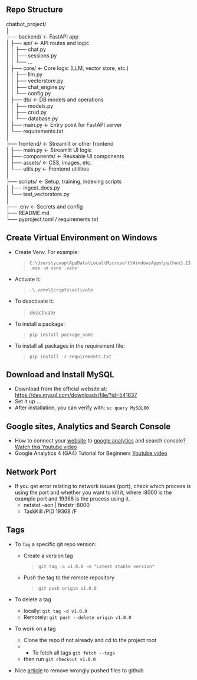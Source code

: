 
## Repo Structure
chatbot_project/  
│  
├── backend/                ← FastAPI app  
│   ├── api/                ← API routes and logic  
│   │   ├── chat.py  
│   │   ├── sessions.py  
│   │   └── ...  
│   ├── core/               ← Core logic (LLM, vector store, etc.)  
│   │   ├── llm.py  
│   │   ├── vectorstore.py  
│   │   ├── chat_engine.py  
│   │   └── config.py  
│   ├── db/                 ← DB models and operations  
│   │   ├── models.py  
│   │   ├── crud.py  
│   │   └── database.py  
│   ├── main.py             ← Entry point for FastAPI server  
│   └── requirements.txt  
│  
├── frontend/               ← Streamlit or other frontend  
│   ├── main.py             ← Streamlit UI logic  
│   ├── components/         ← Reusable UI components  
│   ├── assets/             ← CSS, images, etc.  
│   └── utils.py            ← Frontend utilities  
│  
├── scripts/                ← Setup, training, indexing scripts  
│   ├── ingest_docs.py  
│   └── test_vectorstore.py  
│  
├── .env                    ← Secrets and config  
├── README.md  
└── pyproject.toml / requirements.txt  


## Create Virtual Environment on Windows
- Create Venv. For example:
    > `C:\Users\yusup\AppData\Local\Microsoft\WindowsApps\python3.13.exe -m venv .venv`
- Activate it:
    > `.\.venv\Scripts\activate`
- To deactivate it:
    > deactivate

- To install a package:
    > `pip install package_name`
- To install all packages in the requirement file:
    > `pip install -r requirements.txt`

## Download and Install MySQL

- Download from the official website at: https://dev.mysql.com/downloads/file/?id=541637
- Set it up ...
- After installation, you can verify with: `sc query MySQL80`

## Google sites, Analytics and Search Console

- How to connect your [website](https://sites.google.com/view/chatbot-germano/scenario?authuser=0) to [google analytics](https://analytics.google.com/analytics/web/provision/#/p487121650/reports/intelligenthome?params=_u..nav%3Dmaui&collectionId=user) and search console? [Watch this Youtube video](https://www.youtube.com/watch?v=QiPvlznkA7k) 
- Google Analytics 4 (GA4) Tutorial for Beginners [Youtube video](https://www.youtube.com/watch?v=S7r83NvINiM)


## Network Port
- If you get error relating to network issues (port), check which process is using the port and whether you want to kill it, where :8000 is the example port and 19368 is the process using it.
    - netstat -aon | findstr :8000
    - TaskKill /PID 19368 /F 

## Tags

- To `Tag` a specific git repo version:
  - Create a version tag
    > `git tag -a v1.0.0 -m "Latest stable version"`
  - Push the tag to the remote repository
    > `git push origin v1.0.0`

- To delete a tag
  - locally: `git tag -d v1.0.0`
  - Remotely: `git push --delete origin v1.0.0`

- To work on a tag
  - Clone the repo if not already and cd to the project root
  - - To fetch all tags `git fetch --tags`
  - then run `git checkout v1.0.0`


- Nice [article](https://dev.to/kodebae/how-to-remove-a-leaked-env-file-from-github-permanently-3lei) to remove wrongly pushed files to github

